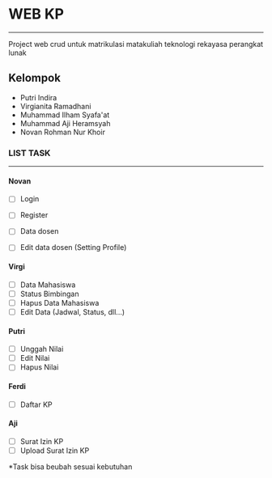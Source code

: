 # WEB KP
---
Project web crud untuk matrikulasi matakuliah teknologi rekayasa perangkat lunak

## Kelompok
- Putri Indira
- Virgianita Ramadhani
- Muhammad Ilham Syafa'at
- Muhammad Aji Heramsyah
- Novan Rohman Nur Khoir

### LIST TASK

---

#### Novan
- [ ] Login
- [ ] Register
- [ ] Data dosen
- [ ] Edit data dosen (Setting Profile)


#### Virgi
- [ ] Data Mahasiswa
- [ ] Status Bimbingan
- [ ] Hapus Data Mahasiswa
- [ ] Edit Data (Jadwal, Status, dll...)

#### Putri
- [ ] Unggah Nilai
- [ ] Edit Nilai
- [ ] Hapus Nilai

#### Ferdi
- [ ] Daftar KP

#### Aji
- [ ] Surat Izin KP
- [ ] Upload Surat Izin KP

*Task bisa beubah sesuai kebutuhan



